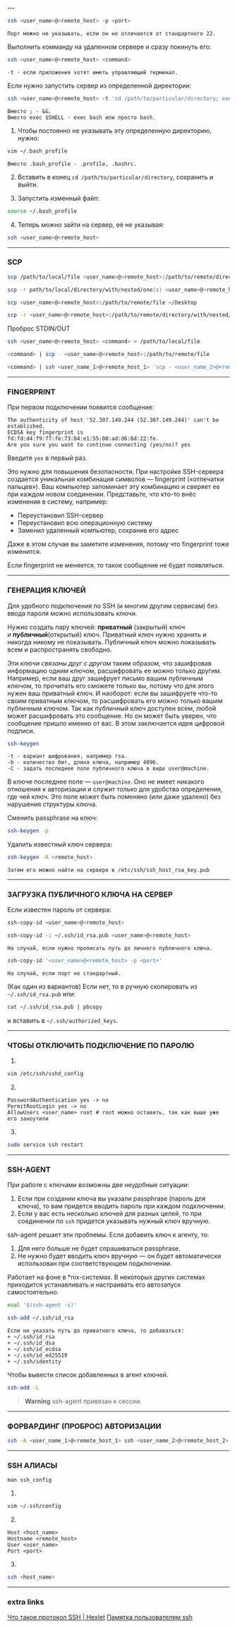 ### ...

```zsh
ssh <user_name>@<remote_host> -p <port>
```
	Порт можно не указывать, если он не отличается от стандартного 22.


Выполнить комманду на удаленном сервере и сразу покинуть его:
```zsh
ssh <user_name>@<remote_host> <command>
```
	-t - если приложения хотят иметь управляющий терминал.


Если нужно запустить сервер из определенной директории:
```zsh
ssh <user_name>@<remote_host> -t 'cd /path/to/particular/directory; exec $SHELL'
```
	Вместо ; - &&.
	Вместо exec $SHELL - exec bash или просто bash.


1. Чтобы постоянно не указывать эту определенную директорию, нужно:
```zsh
vim ~/.bash_profile
```
	Вместо .bash_profile - .profile, .bashrc.

2. Вставить в конец `cd /path/to/particular/directory`, сохранить и выйти.

3. Запустить изменный файл:
```zsh
source ~/.bash_profile
```

4. Теперь можно зайти на сервер, её не указывая:
```zsh
ssh <user_name>@<remote_host>
```

---

### SCP

```zsh
scp /path/to/local/file <user_name>@<remote_host>:/path/to/remote/directory
```

```zsh
scp -r path/to/local/directory/with/nested/one(s) <user_name>@<remote_host>:/path/to/remote/directory
```


```zsh
scp <user_name>@<remote_host>:/path/to/remote/file ~/Desktop
```

```zsh
scp -r <user_name>@<remote_host>:/path/to/remote/directory/with/nested/one(s) ~/Desktop
```


Проброс STDIN/OUT

```zsh
ssh <user_name>@<remote_host> <command> > /path/to/local/file
```

```zsh
<command> | scp - <user_name>@<remote_host>:/path/to/remote/file
```

```zsh
<command> | ssh <user_name_1>@<remote_host_1> 'scp - <user_name_2>@<remote_host_2>:/path/to/remote/file'
```

---

### FINGERPRINT

При первом подключении появится сообщение:

```
The authenticity of host '52.307.149.244 (52.307.149.244)' can't be established.
ECDSA key fingerprint is fd:fd:d4:f9:77:fe:73:84:e1:55:00:ad:d6:6d:22:fe.
Are you sure you want to continue connecting (yes/no)? yes
```

Введите `yes` в первый раз.

Это нужно для повышения безопасности. При настройке SSH-сервера создается уникальная комбинация символов — fingerprint («отпечатки пальцев»). Ваш компьютер запоминает эту комбинацию и сверяет ее при каждом новом соединении. Представьте, что кто-то внёс изменения в систему, например:

- Переустановил SSH-сервер
- Переустановил всю операционную систему
- Заменил удаленный компьютер, сохранив его адрес

Даже в этом случае вы заметите изменения, потому что fingerprint тоже изменится.

Если fingerprint не меняется, то такое сообщение не будет появляться.

---

### ГЕНЕРАЦИЯ КЛЮЧЕЙ

Для удобного подключения по SSH (и многим другим сервисам) без ввода пароля можно использовать ключи.

Нужно создать пару ключей: **приватный** (закрытый) ключ и **публичный**(открытый) ключ. Приватный ключ нужно хранить и никогда никому не показывать. Публичный ключ можно показывать всем и распространять свободно.

Эти _ключи связаны друг с другом_ таким образом, что зашифровав информацию одним ключом, расшифровать ее можно только другим. Например, если ваш друг зашифрует письмо вашим публичным ключом, то прочитать его сможете только вы, потому что для этого нужен ваш приватный ключ. И наоборот: если вы зашифруете что-то своим приватным ключом, то расшифровать его можно только вашим публичным ключом. Так как публичный ключ доступен всем, любой может расшифровать это сообщение. Но он может быть уверен, что сообщение пришло именно от вас. В этом заключается идея цифровой подписи.

```zsh
ssh-keygen 
```
	-t - вариант шифрования, например rsa.
	-b - количество бит, длина ключа, например 4096.
	-С - задать последнее поле публичного ключа в виде user@machine.

В ключе последнее поле — `user@machine`. Оно не имеет никакого отношения к авторизации и служит только для удобства определения, где чей ключ. Это поле может быть поменяно (или даже удалено) без нарушения структуры ключа.

Cменить passphrase на ключ:
```zsh
ssh-keygen -p
```

Удалить известный ключ сервера:
```zsh
ssh-keygen -R <remote_host>
```
	Затем его можно найти на сервере в /etc/ssh/ssh_host_rsa_key.pub

---

### ЗАГРУЗКА ПУБЛИЧНОГО КЛЮЧА НА СЕРВЕР

Если известен пароль от сервера:
```zsh
ssh-copy-id <user_name>@<remote_host>
```

```zsh
ssh-copy-id -i ~/.ssh/id_rsa.pub <user_name>@<remote_host>
```
	На случай, если нужно прописать путь до личного публичного ключа.

```zsh
ssh-copy-id '<user_name>@<remote_host> -p <port>'
```
	На случай, если порт не стандартный.

(Как один из вариантов) Если нет, то в ручную скопировать из `~/.ssh/id_rsa.pub` или:
```zsh
cat ~/.ssh/id_rsa.pub | pbcopy
```
и вставить в `~/.ssh/authorized_keys`.

---

### ЧТОБЫ ОТКЛЮЧИТЬ ПОДКЛЮЧЕНИЕ ПО ПАРОЛЮ

1. 
```zsh
vim /etc/ssh/sshd_config
```
2. 
```vim
PasswordAuthentication yes -> no
PermitRootLogin yes -> no
AllowUsers <user_name> root # root можно оставить, так как выше уже его заноутили
```
3. 
```zsh
sudo service ssh restart
```

---

### SSH-AGENT

При работе с ключами возможны две неудобные ситуации:

1. Если при создании ключа вы указали passphrase (пароль для ключа), то вам придется вводить пароль при каждом подключении.
2. Если у вас есть несколько ключей для разных целей, то при соединении по `ssh` придется указывать нужный ключ вручную.

ssh-agent решает эти проблемы. Если добавить ключ к агенту, то:

1. Для него больше не будет спрашиваться passphrase.
2. Не нужно будет вводить ключ вручную — он будет автоматически использован при соответствующем подключении.

Работает на фоне в \*nix-системах. В некоторых других системах приходится устанавливать и настраивать его автозапуск самостоятельно.
```zsh
eval '$(ssh-agent -s)'
```

```zsh
ssh-add ~/.ssh/id_rsa
```
	Если не указать путь до приватного ключа, то добаваться:
	+ ~/.ssh/id_rsa
	+ ~/.ssh/id_dsa
	+ ~/.ssh/id_ecdsa
	+ ~/.ssh/id_ed25519
	+ ~/.ssh/identity

Чтобы вывести список добавленных в агент ключей.
```zsh
ssh-add -L
```

> **Warning**
> ssh-agent привязан к сессии.

---

### ФОРВАРДИНГ (ПРОБРОС) АВТОРИЗАЦИИ

```zsh
ssh -A <user_name_1>@<remote_host_1> ssh <user_name_2>@<remote_host_2>
```

---

### SSH АЛИАСЫ

```
man ssh_config
```

1. 
```zsh
vim ~/.ssh/config
```
2. 
```text
Host <host_name>
Hostname <remote_host>
User <user_name>
Port <port>
```
3. 
```zsh
ssh <host_name>
```

---

### extra links

[Что такое протокол SSH | Hexlet](https://guides.hexlet.io/ru/ssh)
[Памятка пользователям ssh](https://habr.com/ru/post/122445/)
